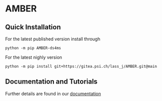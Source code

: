 AMBER
=====

## Quick Installation

For the latest published version install through

```
python -m pip AMBER-ds4ms
```

For the latest nighly version

```
python -m pip install git+https://gitea.psi.ch/lass_j/AMBER.git@main
```



## Documentation and Tutorials

Further details are found in our [documentation](https://amber-ds4ms.readthedocs.io/) 


